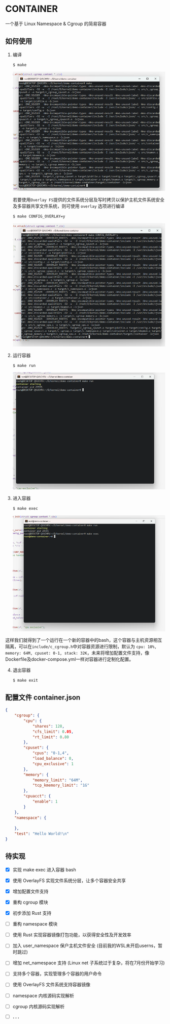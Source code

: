 # CONTAINER

一个基于 Linux Namespace & Cgroup 的简易容器

## 如何使用

1. 编译

    ```shell
    $ make
    ```

    ![image-20230505130300173](./assets/image-20230505130300173.png)

    若要使用`Overlay FS`提供的文件系统分层及写时拷贝以保护主机文件系统安全及多容器共享文件系统，则可使用 `overlay` 选项进行编译

    ```shell
    $ make CONFIG_OVERLAY=y
    ```

    ![image-20230505130332475](./assets/image-20230505130332475.png)

2. 运行容器

    ```shell
    $ make run
    ```

    ![image-20230505125137461](./assets/image-20230505125137461.png)

3. 进入容器

    ```shell
    $ make exec
    ```

    ![image-20230505125204861](./assets/image-20230505125204861.png)

这样我们就得到了一个运行在一个新的容器中的bash，这个容器与主机资源相互隔离，可以在`include/c_cgroup.h`中对容器资源进行限制，默认为 `cpu: 10%, memory: 64M, cpuset: 0-1, stack: 32K`，未来将增加配置文件支持，像Dockerfile及docker-compose.yml一样对容器进行定制化配置。

4. 退出容器

   ```shell
   $ make exit
   ```

## 配置文件 container.json

```json
{
    "cgroup": {
        "cpu": {
            "shares": 128,
            "cfs_limit": 0.05,
            "rt_limit": 0.80
        },
        "cpuset": {
            "cpus": "0-1,4",
            "load_balance": 0,
            "cpu_exclusive": 1
        },
        "memory": {
            "memory_limit": "64M",
            "tcp_kmemory_limit": "1G"
        },
        "cpuacct": {
            "enable": 1
        }
    },
    "namespace": {

    },
    "test": "Hello World!\n"
}
```


## 待实现

- [x] 实现 make exec 进入容器 bash
- [x] 使用 OverlayFS 实现文件系统分层，让多个容器安全共享
- [x] 增加配置文件支持
- [x] 重构 cgroup 模块
- [x] 初步添加 Rust 支持
- [ ] 重构 namespace 模块 
- [ ] 使用 Rust 实现容器镜像打包功能，以获得安全性及开发效率
- [ ] 加入 user_namespace 保户主机文件安全 (目前我的WSL未开启userns，暂时跳过)
- [ ] 增加 net_namespace 支持 (Linux net 子系统过于复杂，将在7月份开始学习)
- [ ] 支持多个容器，实现管理多个容器的用户命令
- [ ] 使用 OverlayFS 文件系统支持容器镜像
- [ ] namespace 内核源码实现解析
- [ ] cgroup 内核源码实现解析
- [ ] **. . .**



